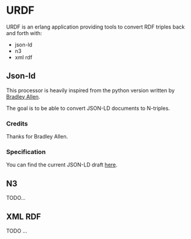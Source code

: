 # URDF

URDF is an erlang application providing tools to convert RDF triples back and forth with:

* json-ld
* n3
* xml rdf

## Json-ld

This processor is heavily inspired from the python version written by [Bradley Allen](https://github.com/bradleypallen/json_ld_processor).

The goal is to be able to convert JSON-LD documents to N-triples.

### Credits
Thanks for Bradley Allen.

### Specification
You can find the current JSON-LD draft [here](http://json-ld.org/spec/latest/).

## N3

TODO...

## XML RDF

TODO ...

